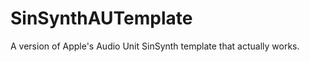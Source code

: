 SinSynthAUTemplate
==================

A version of Apple's Audio Unit SinSynth template that actually works.

